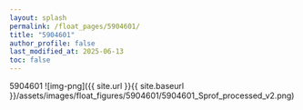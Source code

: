```yaml
---
layout: splash
permalink: /float_pages/5904601/
title: "5904601"
author_profile: false
last_modified_at: 2025-06-13
toc: false
---
```

 
5904601
![img-png]({{ site.url }}{{ site.baseurl }}/assets/images/float_figures/5904601/5904601_Sprof_processed_v2.png)